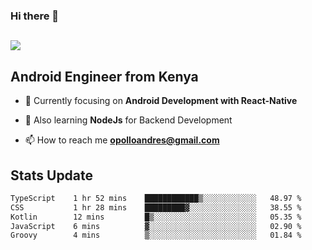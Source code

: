 ### Hi there 👋
<h2 align="left"><img src="https://readme-typing-svg.herokuapp.com?color='blue'&lines=I'm+Andrew+Opollo😊;Welcome+to+my+Github😜"> </h2>

## Android Engineer from Kenya


- 🌱 Currently focusing on **Android Development with React-Native**

- 🔭 Also learning **NodeJs** for Backend Development

- 📫 How to reach me **opolloandres@gmail.com**


## Stats Update
<!--START_SECTION:waka-->

```txt
TypeScript    1 hr 52 mins    ████████████▒░░░░░░░░░░░░   48.97 %
CSS           1 hr 28 mins    █████████▓░░░░░░░░░░░░░░░   38.55 %
Kotlin        12 mins         █▒░░░░░░░░░░░░░░░░░░░░░░░   05.35 %
JavaScript    6 mins          ▓░░░░░░░░░░░░░░░░░░░░░░░░   02.90 %
Groovy        4 mins          ▒░░░░░░░░░░░░░░░░░░░░░░░░   01.84 %
```

<!--END_SECTION:waka-->


